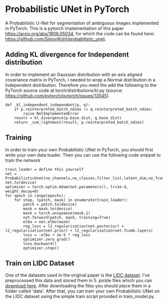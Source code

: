 # Probabilistic UNet in PyTorch
A Probabilistic U-Net for segmentation of ambiguous images implemented in PyTorch. This is a pytorch implementation of this paper https://arxiv.org/abs/1806.05034, for which the code can be found here: https://github.com/SimonKohl/probabilistic_unet. 

## Adding KL divergence for Independent distribution
In order to implement an Gaussian distribution with an axis aligned covariance matrix in PyTorch, I needed to wrap a Normal distribution in a Independent distribution. Therefore you need the add the following to the PyTorch source code at torch/distributions/kl.py (source: https://github.com/pytorch/pytorch/issues/13545).

```
def _kl_independent_independent(p, q):
    if p.reinterpreted_batch_ndims != q.reinterpreted_batch_ndims:
        raise NotImplementedError
    result = kl_divergence(p.base_dist, q.base_dist)
    return _sum_rightmost(result, p.reinterpreted_batch_ndims)
```

## Training
In order to train your own Probabilistic UNet in PyTorch, you should first write your own data loader. Then you can use the following code snippet to train the network

```
train_loader = define this yourself
net = ProbabilisticUnet(no_channels,no_classes,filter_list,latent_dim,no_fcomb_convs,beta)
net.to(device)
optimizer = torch.optim.Adam(net.parameters(), lr=1e-4, weight_decay=0)
for epoch in range(epochs):
    for step, (patch, mask) in enumerate(train_loader): 
        patch = patch.to(device)
        mask = mask.to(device)
        mask = torch.unsqueeze(mask,1)
        net.forward(patch, mask, training=True)
        elbo = net.elbo(mask)
        reg_loss = l2_regularisation(net.posterior) + l2_regularisation(net.prior) + l2_regularisation(net.fcomb.layers)
        loss = -elbo + 1e-5 * reg_loss
        optimizer.zero_grad()
        loss.backward()
        optimizer.step()
```

## Train on LIDC Dataset
One of the datasets used in the original paper is the [LIDC dataset](https://wiki.cancerimagingarchive.net). I've preprocessed this data and stored them in 5 .pickle files which you can [download here](https://drive.google.com/drive/folders/1xKfKCQo8qa6SAr3u7qWNtQjIphIrvmd5?usp=sharing). After downloading the files you should place them in a folder called 'data'. After that, you can train your own Probabilistic UNet on the LIDC dataset using the simple train script provided in train_model.py.


